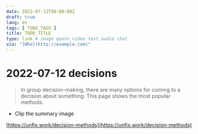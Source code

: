 ```yaml
---
date: 2022-07-12T00:00:00Z
draft: true
lang: en
tags: [ TODO_TAGS ]
title: TODO_TITLE
type: link # image quote video text audio chat
via: "[Who](http://example.com)"
---
```



# 2022-07-12 decisions


> In group decision-making, there
are many options for coming to a
decision about something. This
page shows the most popular
methods.

* Clip the summary image

[https://unfix.work/decision-methods](https://unfix.work/decision-methods)

